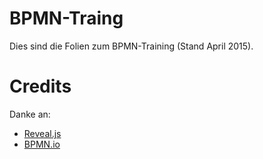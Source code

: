 # BPMN-Traing

Dies sind die Folien zum BPMN-Training (Stand April 2015).

# Credits

Danke an: 
* [Reveal.js](http://lab.hakim.se/reveal-js)
* [BPMN.io](http://BPMN.io)